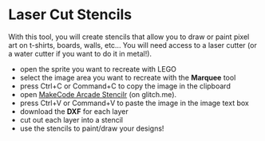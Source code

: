 # Laser Cut Stencils

With this tool, you will create stencils that allow you to draw or paint pixel art on
t-shirts, boards, walls, etc... You will need access to a laser cutter (or a water cutter if you want to do it in metal!).

* open the sprite you want to recreate with LEGO
* select the image area you want to recreate with the **Marquee** tool
* press Ctrl+C or Command+C to copy the image in the clipboard
* open [MakeCode Arcade Stencilr](https://arcade-stencils.glitch.me/) (on glitch.me).
* press Ctrl+V or Command+V to paste the image in the image text box
* download the **DXF** for each layer
* cut out each layer into a stencil
* use the stencils to paint/draw your designs!


